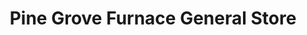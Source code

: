 ---
title: "Pine Grove Furnace General Store"
url: /gardners/pine-grove-furnace-general-store/
shop: general
---